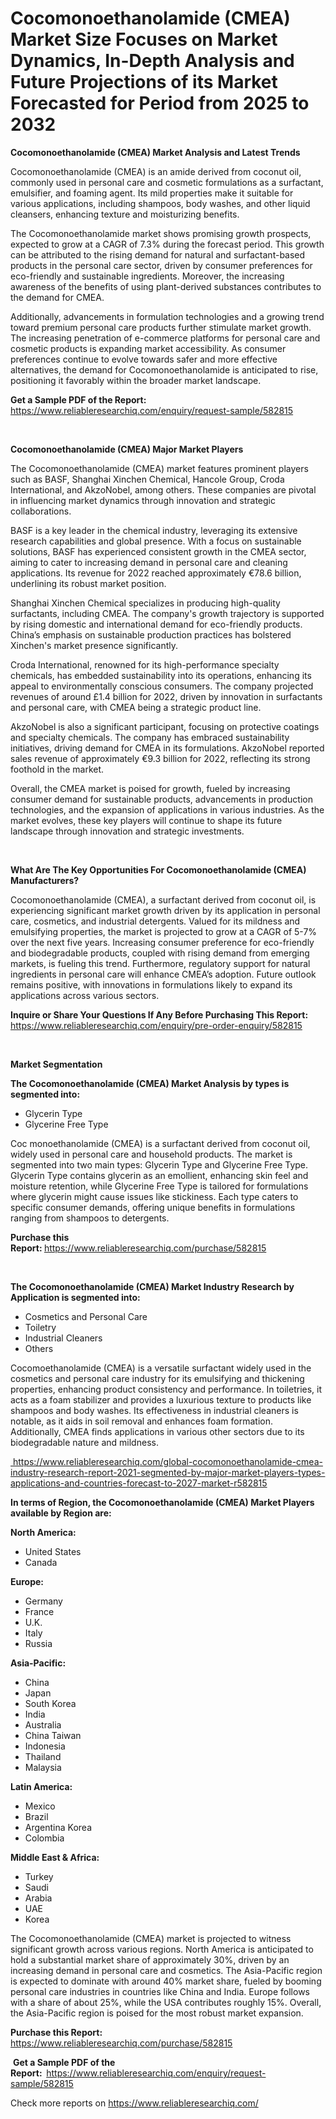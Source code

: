 <p><h1>Cocomonoethanolamide (CMEA) Market Size Focuses on Market Dynamics, In-Depth Analysis and Future Projections of its Market Forecasted for Period from 2025 to 2032</h1></p><p><strong>Cocomonoethanolamide (CMEA) Market Analysis and Latest Trends</strong></p>
<p><p>Cocomonoethanolamide (CMEA) is an amide derived from coconut oil, commonly used in personal care and cosmetic formulations as a surfactant, emulsifier, and foaming agent. Its mild properties make it suitable for various applications, including shampoos, body washes, and other liquid cleansers, enhancing texture and moisturizing benefits.</p><p>The Cocomonoethanolamide market shows promising growth prospects, expected to grow at a CAGR of 7.3% during the forecast period. This growth can be attributed to the rising demand for natural and surfactant-based products in the personal care sector, driven by consumer preferences for eco-friendly and sustainable ingredients. Moreover, the increasing awareness of the benefits of using plant-derived substances contributes to the demand for CMEA.</p><p>Additionally, advancements in formulation technologies and a growing trend toward premium personal care products further stimulate market growth. The increasing penetration of e-commerce platforms for personal care and cosmetic products is expanding market accessibility. As consumer preferences continue to evolve towards safer and more effective alternatives, the demand for Cocomonoethanolamide is anticipated to rise, positioning it favorably within the broader market landscape.</p></p>
<p><strong>Get a Sample PDF of the Report:&nbsp;</strong> <a href="https://www.reliableresearchiq.com/enquiry/request-sample/582815?utm_campaign=2821&utm_medium=2&utm_source=Github&utm_content=ia&utm_term=23032025&utm_id=cocomonoethanolamide-cmea">https://www.reliableresearchiq.com/enquiry/request-sample/582815</a></p>
<p>&nbsp;</p>
<p><strong>Cocomonoethanolamide (CMEA) Major Market Players</strong></p>
<p><p>The Cocomonoethanolamide (CMEA) market features prominent players such as BASF, Shanghai Xinchen Chemical, Hancole Group, Croda International, and AkzoNobel, among others. These companies are pivotal in influencing market dynamics through innovation and strategic collaborations.</p><p>BASF is a key leader in the chemical industry, leveraging its extensive research capabilities and global presence. With a focus on sustainable solutions, BASF has experienced consistent growth in the CMEA sector, aiming to cater to increasing demand in personal care and cleaning applications. Its revenue for 2022 reached approximately €78.6 billion, underlining its robust market position.</p><p>Shanghai Xinchen Chemical specializes in producing high-quality surfactants, including CMEA. The company's growth trajectory is supported by rising domestic and international demand for eco-friendly products. China’s emphasis on sustainable production practices has bolstered Xinchen's market presence significantly.</p><p>Croda International, renowned for its high-performance specialty chemicals, has embedded sustainability into its operations, enhancing its appeal to environmentally conscious consumers. The company projected revenues of around £1.4 billion for 2022, driven by innovation in surfactants and personal care, with CMEA being a strategic product line.</p><p>AkzoNobel is also a significant participant, focusing on protective coatings and specialty chemicals. The company has embraced sustainability initiatives, driving demand for CMEA in its formulations. AkzoNobel reported sales revenue of approximately €9.3 billion for 2022, reflecting its strong foothold in the market.</p><p>Overall, the CMEA market is poised for growth, fueled by increasing consumer demand for sustainable products, advancements in production technologies, and the expansion of applications in various industries. As the market evolves, these key players will continue to shape its future landscape through innovation and strategic investments.</p></p>
<p>&nbsp;</p>
<p><strong>What Are The Key Opportunities For Cocomonoethanolamide (CMEA) Manufacturers?</strong></p>
<p><p>Cocomonoethanolamide (CMEA), a surfactant derived from coconut oil, is experiencing significant market growth driven by its application in personal care, cosmetics, and industrial detergents. Valued for its mildness and emulsifying properties, the market is projected to grow at a CAGR of 5-7% over the next five years. Increasing consumer preference for eco-friendly and biodegradable products, coupled with rising demand from emerging markets, is fueling this trend. Furthermore, regulatory support for natural ingredients in personal care will enhance CMEA’s adoption. Future outlook remains positive, with innovations in formulations likely to expand its applications across various sectors.</p></p>
<p><strong>Inquire or Share Your Questions If Any Before Purchasing This Report:</strong> <a href="https://www.reliableresearchiq.com/enquiry/pre-order-enquiry/582815?utm_campaign=2821&utm_medium=2&utm_source=Github&utm_content=ia&utm_term=23032025&utm_id=cocomonoethanolamide-cmea">https://www.reliableresearchiq.com/enquiry/pre-order-enquiry/582815</a></p>
<p>&nbsp;</p>
<p><strong>Market Segmentation</strong></p>
<p><strong>The Cocomonoethanolamide (CMEA) Market Analysis by types is segmented into:</strong></p>
<p><ul><li>Glycerin Type</li><li>Glycerine Free Type</li></ul></p>
<p><p>Coc monoethanolamide (CMEA) is a surfactant derived from coconut oil, widely used in personal care and household products. The market is segmented into two main types: Glycerin Type and Glycerine Free Type. Glycerin Type contains glycerin as an emollient, enhancing skin feel and moisture retention, while Glycerine Free Type is tailored for formulations where glycerin might cause issues like stickiness. Each type caters to specific consumer demands, offering unique benefits in formulations ranging from shampoos to detergents.</p></p>
<p><strong>Purchase this Report:&nbsp;</strong><a href="https://www.reliableresearchiq.com/purchase/582815?utm_campaign=2821&utm_medium=2&utm_source=Github&utm_content=ia&utm_term=23032025&utm_id=cocomonoethanolamide-cmea">https://www.reliableresearchiq.com/purchase/582815</a></p>
<p>&nbsp;</p>
<p><strong>The Cocomonoethanolamide (CMEA) Market Industry Research by Application is segmented into:</strong></p>
<p><ul><li>Cosmetics and Personal Care</li><li>Toiletry</li><li>Industrial Cleaners</li><li>Others</li></ul></p>
<p><p>Cocomoethanolamide (CMEA) is a versatile surfactant widely used in the cosmetics and personal care industry for its emulsifying and thickening properties, enhancing product consistency and performance. In toiletries, it acts as a foam stabilizer and provides a luxurious texture to products like shampoos and body washes. Its effectiveness in industrial cleaners is notable, as it aids in soil removal and enhances foam formation. Additionally, CMEA finds applications in various other sectors due to its biodegradable nature and mildness.</p></p>
<p><a href="https://www.reliableresearchiq.com/global-cocomonoethanolamide-cmea-industry-research-report-2021-segmented-by-major-market-players-types-applications-and-countries-forecast-to-2027-market-r582815?utm_campaign=2821&utm_medium=2&utm_source=Github&utm_content=ia&utm_term=23032025&utm_id=cocomonoethanolamide-cmea">&nbsp;https://www.reliableresearchiq.com/global-cocomonoethanolamide-cmea-industry-research-report-2021-segmented-by-major-market-players-types-applications-and-countries-forecast-to-2027-market-r582815</a></p>
<p><strong>In terms of Region, the Cocomonoethanolamide (CMEA) Market Players available by Region are:</strong></p>
<p>
    <p> <strong> North America: </strong>
        <ul>
            <li>United States</li>
            <li>Canada</li>
        </ul>
        </p> 
    <p> <strong> Europe: </strong>
        <ul>
            <li>Germany</li>
            <li>France</li>
            <li>U.K.</li>
            <li>Italy</li>
            <li>Russia</li>
        </ul>
        </p> 
    <p> <strong> Asia-Pacific: </strong>
        <ul>
            <li>China</li>
            <li>Japan</li>
            <li>South Korea</li>
            <li>India</li>
            <li>Australia</li>
            <li>China Taiwan</li>
            <li>Indonesia</li>
            <li>Thailand</li>
            <li>Malaysia</li>
        </ul>
        </p> 
    <p> <strong> Latin America: </strong>
        <ul>
            <li>Mexico</li>
            <li>Brazil</li>
            <li>Argentina Korea</li>
            <li>Colombia</li>
        </ul>
        </p> 
    <p> <strong> Middle East & Africa: </strong>
        <ul>
            <li>Turkey</li>
            <li>Saudi</li>
            <li>Arabia</li>
            <li>UAE</li>
            <li>Korea</li>
        </ul>
    </p>
    </p>
<p><p>The Cocomonoethanolamide (CMEA) market is projected to witness significant growth across various regions. North America is anticipated to hold a substantial market share of approximately 30%, driven by an increasing demand in personal care and cosmetics. The Asia-Pacific region is expected to dominate with around 40% market share, fueled by booming personal care industries in countries like China and India. Europe follows with a share of about 25%, while the USA contributes roughly 15%. Overall, the Asia-Pacific region is poised for the most robust market expansion.</p></p>
<p><strong>Purchase this Report: </strong><a href="https://www.reliableresearchiq.com/purchase/582815?utm_campaign=2821&utm_medium=2&utm_source=Github&utm_content=ia&utm_term=23032025&utm_id=cocomonoethanolamide-cmea">https://www.reliableresearchiq.com/purchase/582815</a></p>
<p>&nbsp;<strong>Get a Sample PDF of the Report:&nbsp;&nbsp;</strong><a href="https://www.reliableresearchiq.com/enquiry/request-sample/582815?utm_campaign=2821&utm_medium=2&utm_source=Github&utm_content=ia&utm_term=23032025&utm_id=cocomonoethanolamide-cmea">https://www.reliableresearchiq.com/enquiry/request-sample/582815</a></p>
<p><strong></strong></p>
<p>Check more reports on <a href="https://www.reliableresearchiq.com/?utm_campaign=2821&utm_medium=2&utm_source=Github&utm_content=ia&utm_term=23032025&utm_id=cocomonoethanolamide-cmea">https://www.reliableresearchiq.com/</a></p>